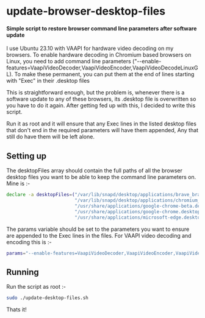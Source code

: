 # update-browser-desktop-files
#### Simple script to restore browser command line parameters after software update
I use Ubuntu 23.10 with VAAPI for hardware video decoding on my browsers. To enable hardware decoding in Chromium based 
browsers on Linux, you need to add command line parameters ("--enable-features=VaapiVideoDecoder,VaapiVideoEncoder,VaapiVideoDecodeLinuxGL).
To make these permanent, you can put them at the end of lines starting with "Exec" in their .desktop files 

This is straightforward enough, but the problem is, whenever there is a software update to any of these browsers, its 
.desktop file is overwritten so you have to do it again. After getting fed up with this, I decided to write this script.

Run it as root and it will ensure that any Exec lines in the listed desktop files that don't end in the required 
parameters will have them appended, Any that still do have them will be left alone.

## Setting up
The desktopFiles array should contain the full paths of all the browser desktop files you want to be able to keep the
command line parameters on. Mine is :-

```bash
declare -a desktopFiles=("/var/lib/snapd/desktop/applications/brave_brave.desktop"
                         "/var/lib/snapd/desktop/applications/chromium_chromium.desktop"
                         "/usr/share/applications/google-chrome-beta.desktop"
                         "/usr/share/applications/google-chrome.desktop"
                         "/usr/share/applications/microsoft-edge.desktop")
```
The params variable should be set to the parameters you want to ensure are appended to the Exec lines in the files.
For VAAPI video decoding and encoding this is :-

```bash
params="--enable-features=VaapiVideoDecoder,VaapiVideoEncoder,VaapiVideoDecodeLinuxGL"
```
## Running
Run the script as root :-
```bash
sudo ./update-desktop-files.sh
```

Thats it!
